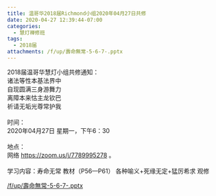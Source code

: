 ```yaml
---
title: 温哥华2018届Richmond小组2020年04月27日共修
date: 2020-04-27 12:39:44-07:00
categories:
  - 慧灯禅修班
tags:
  - 2018届
attachments: /f/up/壽命無常-5-6-7-.pptx
---
```

2018届温哥华慧灯小组共修通知：\
诸法等性本基法界中\
自现圆满三身游舞力\
离障本来怙主龙钦巴\
祈请无垢光尊常护我\
\
时间：\
2020年04月27日 星期一，下午6：30\
\
地点：\
网络 <https://zoom.us/j/7789995278> 。\
\
学习内容：寿命无常 教材（P56—P61） 各种喻义+死缘无定+猛厉希求 观修

[/f/up/壽命無常-5-6-7-.pptx](http://huidengchanxiu.net/hdv/f/up/壽命無常-5-6-7-.pptx)